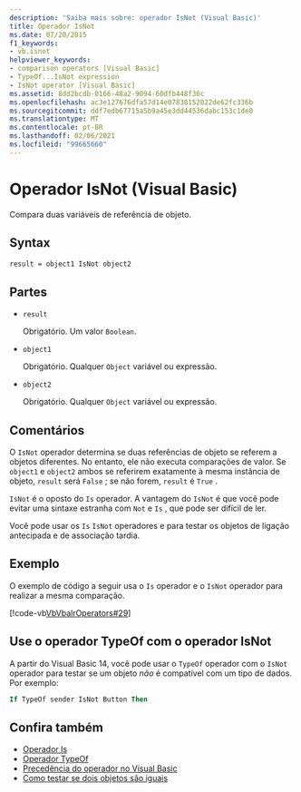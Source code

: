 ```yaml
---
description: 'Saiba mais sobre: operador IsNot (Visual Basic)'
title: Operador IsNot
ms.date: 07/20/2015
f1_keywords:
- vb.isnot
helpviewer_keywords:
- comparison operators [Visual Basic]
- TypeOf...IsNot expression
- IsNot operator [Visual Basic]
ms.assetid: 8dd2bcdb-0166-48a2-9094-60dfb448f36c
ms.openlocfilehash: ac3e127676dfa57d14e07838152022de62fc336b
ms.sourcegitcommit: ddf7edb67715a5b9a45e3dd44536dabc153c1de0
ms.translationtype: MT
ms.contentlocale: pt-BR
ms.lasthandoff: 02/06/2021
ms.locfileid: "99665660"
---
```

# <a name="isnot-operator-visual-basic"></a>Operador IsNot (Visual Basic)

Compara duas variáveis de referência de objeto.

## <a name="syntax"></a>Syntax

```vb
result = object1 IsNot object2
```

## <a name="parts"></a>Partes

- `result`

  Obrigatório. Um valor `Boolean`.

- `object1`

  Obrigatório. Qualquer `Object` variável ou expressão.

- `object2`

  Obrigatório. Qualquer `Object` variável ou expressão.

## <a name="remarks"></a>Comentários

O `IsNot` operador determina se duas referências de objeto se referem a objetos diferentes. No entanto, ele não executa comparações de valor. Se `object1` e `object2` ambos se referirem exatamente à mesma instância de objeto, `result` será `False` ; se não forem, `result` é `True` .

`IsNot` é o oposto do `Is` operador. A vantagem do `IsNot` é que você pode evitar uma sintaxe estranha com `Not` e `Is` , que pode ser difícil de ler.

 Você pode usar os `Is` `IsNot` operadores e para testar os objetos de ligação antecipada e de associação tardia.

## <a name="example"></a>Exemplo

O exemplo de código a seguir usa o `Is` operador e o `IsNot` operador para realizar a mesma comparação.

[!code-vb[VbVbalrOperators#29](~/samples/snippets/visualbasic/VS_Snippets_VBCSharp/VbVbalrOperators/VB/Class1.vb#29)]

## <a name="use-typeof-operator-with-isnot-operator"></a>Use o operador TypeOf com o operador IsNot

A partir do Visual Basic 14, você pode usar o `TypeOf` operador com o `IsNot` operador para testar se um objeto *não* é compatível com um tipo de dados. Por exemplo:

```vb
If TypeOf sender IsNot Button Then
```

## <a name="see-also"></a>Confira também

- [Operador Is](is-operator.md)
- [Operador TypeOf](typeof-operator.md)
- [Precedência do operador no Visual Basic](operator-precedence.md)
- [Como testar se dois objetos são iguais](../../programming-guide/language-features/operators-and-expressions/how-to-test-whether-two-objects-are-the-same.md)

